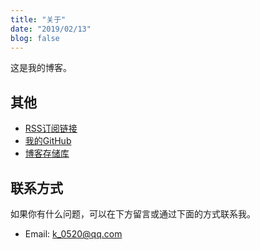 ```yaml
---
title: "关于"
date: "2019/02/13"
blog: false
---
```


这是我的博客。

## 其他

+ [RSS订阅链接](/rss.xml)
+ [我的GitHub](https://github.com/ckvv)
+ [博客存储库](https://github.com/ckvv/ckvv.github.io)

## 联系方式

如果你有什么问题，可以在下方留言或通过下面的方式联系我。

+ Email: [k_0520@qq.com](mailto:k_0520@qq.com)
